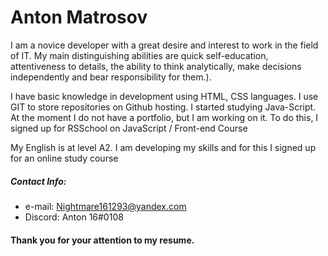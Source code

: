 # Anton Matrosov
I am a novice developer with a great desire and interest to work in the field of IT. My main distinguishing abilities are quick self-education, attentiveness to details, the ability to think analytically, make decisions independently and bear responsibility for them.).

I have basic knowledge in development using HTML, CSS languages. I use GIT to store repositories on Github hosting. I started studying Java-Script. At the moment I do not have a portfolio, but I am working on it. To do this, I signed up for RSSchool on JavaScript / Front-end Course

My English is at level A2. I am developing my skills and for this I signed up for an online study course
##### Contact Info:
* e-mail: Nightmare161293@yandex.com
* Discord: Anton 16#0108

#### Thank you for your attention to my resume.